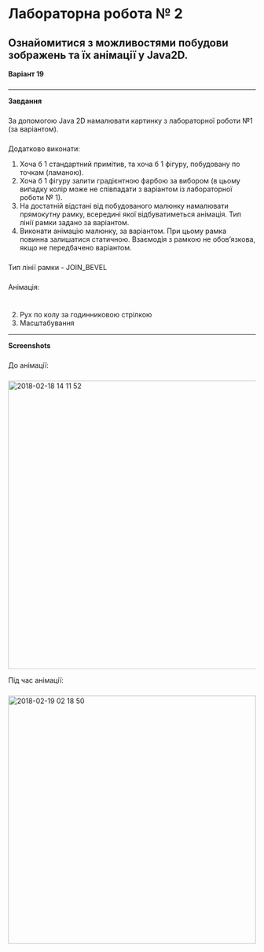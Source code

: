 Лабораторна робота № 2
===
Ознайомитися з можливостями побудови зображень та їх анімації у Java2D. 
-----------------------------------
**Варіант 19**
###
-----------------------------------
**Завдання**
###
За допомогою Java 2D намалювати картинку з лабораторної роботи №1 (за варіантом).   
###
Додатково виконати: 
1. Хоча б 1 стандартний примітив, та хоча б 1 фігуру, побудовану по точкам (ламаною). 
2. Хоча б 1 фігуру залити градієнтною фарбою за вибором (в цьому випадку колір може не співпадати з варіантом із лабораторної роботи № 1).
3. На достатній відстані від побудованого малюнку намалювати прямокутну рамку, всередині якої відбуватиметься анімація. Тип лінії рамки задано за варіантом. 
4. Виконати анімацію малюнку, за варіантом. При цьому рамка повинна залишатися статичною. Взаємодія з рамкою не обов’язкова, якщо не передбачено варіантом.
###
Тип лінії рамки - JOIN_BEVEL
###
Анімація:
#
2. Рух по колу за годинниковою стрілкою
10. Масштабування
-----------------------------------
**Screenshots**
###
До анімації:
###
<img width="586" alt="2018-02-18 14 11 52" src="https://user-images.githubusercontent.com/14141164/36351646-d51b30ee-14b5-11e8-80d6-d7c38eb57c0f.png">

Під час анімації:
###
<img width="504" alt="2018-02-19 02 18 50" src="https://user-images.githubusercontent.com/14141164/36358791-c57d4bec-151c-11e8-9dc0-ee0f89e53852.png">
